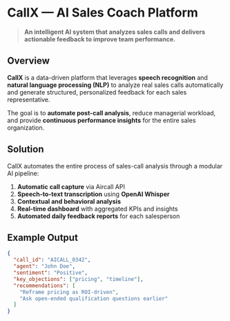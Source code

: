 # CallX — AI Sales Coach Platform

> **An intelligent AI system that analyzes sales calls and delivers actionable feedback to improve team performance.**

## Overview

**CallX** is a data-driven platform that leverages **speech recognition** and **natural language processing (NLP)** to analyze real sales calls automatically and generate structured, personalized feedback for each sales representative.

The goal is to **automate post-call analysis**, reduce managerial workload, and provide **continuous performance insights** for the entire sales organization.

## Solution

CallX automates the entire process of sales-call analysis through a modular AI pipeline:

1. **Automatic call capture** via Aircall API  
2. **Speech-to-text transcription** using **OpenAI Whisper**  
3. **Contextual and behavioral analysis**
4. **Real-time dashboard** with aggregated KPIs and insights  
5. **Automated daily feedback reports** for each salesperson  


## Example Output

```json
{
  "call_id": "AICALL_0342",
  "agent": "John Doe",
  "sentiment": "Positive",
  "key_objections": ["pricing", "timeline"],
  "recommendations": [
    "Reframe pricing as ROI-driven",
    "Ask open-ended qualification questions earlier"
  ]
}
